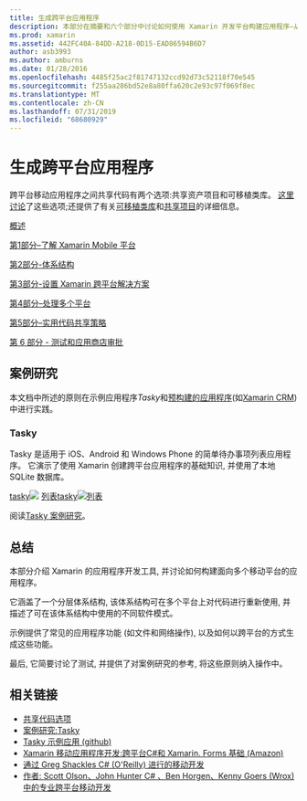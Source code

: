 ```yaml
---
title: 生成跨平台应用程序
description: 本部分在摘要和六个部分中讨论如何使用 Xamarin 开发平台构建应用程序–从了解 Xamarin 如何设计移动应用, 然后对各种应用商店进行测试和部署。
ms.prod: xamarin
ms.assetid: 442FC40A-84DD-A218-0D15-EAD86594B6D7
author: asb3993
ms.author: amburns
ms.date: 01/28/2016
ms.openlocfilehash: 4485f25ac2f81747132ccd92d73c52118f70e545
ms.sourcegitcommit: f255aa286bd52e8a80ffa620c2e93c97f069f8ec
ms.translationtype: MT
ms.contentlocale: zh-CN
ms.lasthandoff: 07/31/2019
ms.locfileid: "68680929"
---
```

# <a name="building-cross-platform-applications"></a>生成跨平台应用程序

跨平台移动应用程序之间共享代码有两个选项:共享资产项目和可移植类库。 [这里讨论](~/cross-platform/app-fundamentals/code-sharing.md)了这些选项;还提供了有关[可移植类库](~/cross-platform/app-fundamentals/pcl.md)和[共享项目](~/cross-platform/app-fundamentals/shared-projects.md)的详细信息。

<a name="Sections" />

 [概述](~/cross-platform/app-fundamentals/building-cross-platform-applications/overview.md)

 [第1部分–了解 Xamarin Mobile 平台](~/cross-platform/app-fundamentals/building-cross-platform-applications/understanding-the-xamarin-mobile-platform.md)

 [第2部分-体系结构](~/cross-platform/app-fundamentals/building-cross-platform-applications/architecture.md)

 [第3部分-设置 Xamarin 跨平台解决方案](~/cross-platform/app-fundamentals/building-cross-platform-applications/setting-up-a-xamarin-cross-platform-solution.md)

 [第4部分–处理多个平台](~/cross-platform/app-fundamentals/building-cross-platform-applications/platform-divergence-abstraction-divergent-implementation.md)

 [第5部分–实用代码共享策略](~/cross-platform/app-fundamentals/building-cross-platform-applications/practical-code-sharing-strategies.md)

 [第 6 部分 - 测试和应用商店审批](~/cross-platform/app-fundamentals/building-cross-platform-applications/testing-and-app-store-approvals.md)

 <a name="Cross-Platform_Mobile_Application_Case_Studies" />

## <a name="case-studies"></a>案例研究

本文档中所述的原则在示例应用程序*Tasky*和[预构建的应用程序](https://xamarin.com/prebuilt)(如[Xamarin CRM](https://xamarin.com/prebuilt/#xamarincrm)) 中进行实践。

 <a name="Tasky" />

### <a name="tasky"></a>Tasky

Tasky 是适用于 iOS、Android 和 Windows Phone 的简单待办事项列表应用程序。
它演示了使用 Xamarin 创建跨平台应用程序的基础知识, 并使用了本地 SQLite 数据库。

 [ tasky![](images/iphone-list-sml.png)](images/iphone-list.png#lightbox) [列表tasky![列表](images/iphone-list-sml.png)](images/iphone-list.png#lightbox)

阅读[Tasky 案例研究](~/cross-platform/app-fundamentals/building-cross-platform-applications/case-study-tasky.md)。

## <a name="summary"></a>总结

本部分介绍 Xamarin 的应用程序开发工具, 并讨论如何构建面向多个移动平台的应用程序。

它涵盖了一个分层体系结构, 该体系结构可在多个平台上对代码进行重新使用, 并描述了可在该体系结构中使用的不同软件模式。

示例提供了常见的应用程序功能 (如文件和网络操作), 以及如何以跨平台的方式生成这些功能。

最后, 它简要讨论了测试, 并提供了对案例研究的参考, 将这些原则纳入操作中。

## <a name="related-links"></a>相关链接

- [共享代码选项](~/cross-platform/app-fundamentals/code-sharing.md)
- [案例研究:Tasky](~/cross-platform/app-fundamentals/building-cross-platform-applications/case-study-tasky.md)
- [Tasky 示例应用 (github)](https://docs.microsoft.com/samples/xamarin/mobile-samples/taskyportable/)
- [Xamarin 移动应用程序开发:跨平台C#和 Xamarin. Forms 基础 (Amazon)](http://www.amazon.com/Xamarin-Mobile-Application-Development-Cross-Platform/dp/1484202155/)
- [通过 Greg Shackles C# (O'Reilly) 进行的移动开发](http://shop.oreilly.com/product/0636920024002.do)
- [作者: Scott Olson、John Hunter C# 、Ben Horgen、Kenny Goers (Wrox) 中的专业跨平台移动开发](http://www.wrox.com/WileyCDA/WroxTitle/Professional-Cross-Platform-Mobile-Development-in-C-.productCd-1118157702.html)
